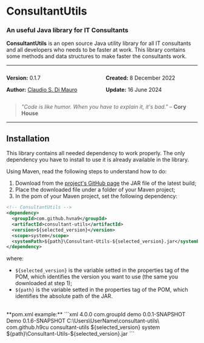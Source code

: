 # ConsultantUtils

### An useful Java library for IT Consultants

**ConsultantUtils** is an open source Java utility library for all IT consultants and all developers who needs to be faster at work. This library contains some methods and data structures to make faster the consultants work.

<hr style="border: none; border-top: 1px solid #e9e9e9; margin-bottom: 10px;">
<div style="display: flex; justify-content: space-between;">

  <div style="flex: 1; margin-right: 10px;">
    <p><strong>Version:</strong> 0.1.7</p>
    <p><strong>Author:</strong> <a href="https://www.claudiodimauro.it" target="_blank">Claudio S. Di Mauro</a></p>
  </div>

  <div style="flex: 1; margin-left: 10px;">
    <p><strong>Created:</strong> 8 December 2022</p>
    <p><strong>Update:</strong> 16 June 2024</p>
  </div>

</div>

> _"Code is like humor. When you have to explain it, it's bad."_ – **Cory House**  

<hr style="border: none; border-top: 1px solid #e9e9e9; margin-bottom: 10px;">

## Installation
This library contains all needed dependency to work properly. The only dependency you have to install to use it is already available in the library.  

Using Maven, read the following steps to understand how to do:  

1. Download from the [project's GitHub page](https://github.com/hvna9/consultant-utils) the JAR file of the latest build;
2. Place the downloaded file under a folder of your Maven project;
3. In the pom of your Maven project, set the following dependency:

```xml
<!-- ConsultantUtils -->
<dependency>
  <groupId>com.github.hvna9</groupId>
  <artifactId>consultant-utils</artifactId>
  <version>${selected_version}</version>
  <scope>system</scope>
  <systemPath>${path}\Consultant-Utils-${selected_version}.jar</systemPath>
</dependency>
```

where:

* `${selected_version}` is the variable setted in the properties tag of the POM, which identifies the version you want to use (the same you downloaded at step 1);
* `${path}` is the variable setted in the properties tag of the POM, which identifies the absolute path of the JAR.

<br/>
**pom.xml example:**
```xml
<project xmlns="http://maven.apache.org/POM/4.0.0" xmlns:xsi="http://www.w3.org/2001/XMLSchema-instance" xsi:schemaLocation="http://maven.apache.org/POM/4.0.0 https://maven.apache.org/xsd/maven-4.0.0.xsd">
  <modelVersion>4.0.0</modelVersion>
  <groupId>com.groupId</groupId>
  <artifactId>demo</artifactId>
  <version>0.0.1-SNAPSHOT</version>
  <name>Demo</name>
  
  <properties>
    <selected_version>0.1.6-SNAPSHOT</selected_version>
    <path>C:\Users\UserName\consultant-utils\</path>
  </properties>
  
  <dependencies>
    <dependency>
      <groupId>com.github.h9cu</groupId>
      <artifactId>consultant-utils</artifactId>
      <version>${selected_version}</version>
      <scope>system</scope>
      <systemPath>${path}\Consultant-Utils-${selected_version}.jar</systemPath>
    </dependency>
  </dependencies>

</project>
```
